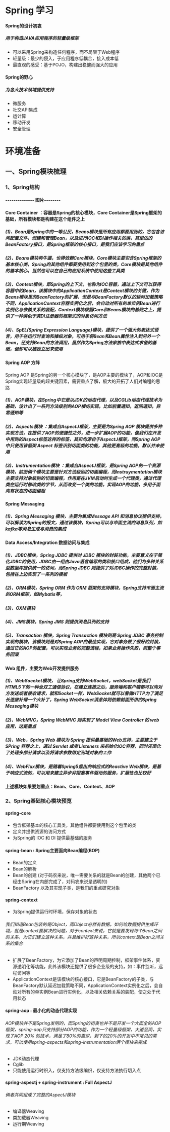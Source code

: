 # Spring 学习

#### Spring的设计初衷
##### 用于构造JAVA应用程序的轻量级框架
* 可以采用Spring来构造任何程序，而不局限于Web程序
* 轻量级：最少的侵入，于应用程序低耦合，接入成本低
* 最直观的感受：基于POJO，构建出稳健而强大的应用

#### Spring的野心
##### 为各大技术领域提供支持
* 微服务
* 社交API集成
* 运计算
* 移动开发
* 安全管理

# 环境准备
## 一、Spring模块梳理

### 1、Spring结构
####  -------------- 图片--------
#### Core Container ：容器是Spring的核心模块，Core Container是Spring框架的基础，所有模块都是构建在这个组件之上
##### (1)、Bean是Spring中的一等公民，Beans模块是所有应用都要用到的，它包含访问配置文件，创建和管理Bean，以及进行IOC和DI操作相关的类，其里边的BeanFactory接口，是Spring框架的核心接口，是我们应该学习的重点
##### (2)、Beans模块再牛逼，也得依赖Core模块，Core模块主要包含Spring框架的基本核心类，Spring的其他组件都要使用到这个包里的类，Core模块是其他组件的基本核心，当然也可以在自己的应用系统中使用这些工具类
##### (3)、Context模块，即Spring的上下文，也称为IOC容器，通过上下文可以获得容器中的Bean，该模块中的ApplicationContext是Context模块的关键，作为Beans模块里的BeanFactory的扩展，但是与BeanFactory默认的延时加载策略不同，ApplicationContext容器实例化之后，会自动对所有的单实例Bean进行实例化与依赖关系的装配，Context模块根据Core和Beans模块的基础之上，提供了一种类似于真DI注册器的框架式的对象访问方法
##### (4)、SpEL(Spring Expression Language)模块，提供了一个强大的表达式语言，用于在运行时查询和操纵对象，可用于将Bean和Bean属性注入到另外一个Bean，还支持Bean的方法调用，虽然作为Spring方法家族中表达式求值的基础，但却可以被独立出来使用

#### Spring AOP 方阵
Spring AOP 是Spring的另一个核心模块了，是AOP主要的模块了，AOP和IOC是Spring实现轻量级的超关键因素，需要重点了解，极大的开拓了人们对编程的思路

##### (1)、AOP模块，在Spring中它是以JDK的动态代理，以及CGLib动态代理技术为基础，设计出了一系列方法级别的AOP横切实现，比如前置通知，返回通知，异常通知等
##### (2)、Aspects模块 ：集成自AspectJ框架，主要是为Spring AOP 模块提供多种实现方法，在提供了AOP的便捷性之外，进一步扩展AOP的功能，像我们在开发中用到的Aspect标签这样的标签，其实均源自于AspectJ框架，而Spring AOP 中只使用该框架 Aspect 标签识别切面类的功能，其他更高级的功能，默认并未使用
##### (3)、Instrumentation模块 ：集成自AspectJ框架，是Spring AOP的一个资源模块，前面俩个模块主要是针对方法级别的切面编程，而Instruymentation模块主要支持对象级别的切面编程，作用是在JVM启动时生成一个代理类，通过代理类在运行时修改类的字节，从而改变一个类的功能，实现AOP的功能，多用于面向有状态的切面编程

#### Spring Messaging
##### (1)、Spring Messaging 模块，主要为集成Message API 和消息协议提供支持，可以解读为Spring的报文，通过该模块，Spring可以与市面主流的消息队列，如kafka等消息生成与消费的集成

#### Data Access/Integration 数据访问与集成
##### (1)、JDBC模块，Spring JDBC 提供对 JDBC 模块的封装功能，主要意义在于简化JDBC的使用，JDBC由一组由Java语言编写的类和接口组成，他们为多种关系型数据库提供统一的访问，而Spring JDBC 则提供了对JDBC操作的完整封装，包括在上边实现了一系列的模板
##### (2)、ORM模块，Spring ORM 作为 ORM 框架的支持模块，Spring支持市面主流的ORM框架，如Mybatis等，
##### (3)、OXM模块
##### (4)、JMS模块，Spring JMS 则提供消息队列的支持
##### (5)、Transaction 模块，Spring Transaction 模块则是 Spring JDBC 事务控制实现的模块，该模块则是对Spring AOP的最佳实现，它对事务做了很好的封装，通过它的AOP的配置，可以实现业务的完整流程，如果业务操作失败，则整个事务回滚

#### Web 组件，主要为Web开发提供服务
##### (1)、WebSoceket模块， 让Spring支持WebSocket，webSocket是我们HTML5下的一种全双工通信协议，在建立连接之后，服务端和客户端都可以向对方发送或者接收请求，就和Socket一样，WebSocket就可以看做HTTP为了满足长连接补得一个大补丁，Spring WebSocket消息体则依赖前面所讲的Spring Messaging模块
##### (2)、WebMVC，Spring WebMVC 则实现了 Model View Controller 的 web 应用，这是重点
##### (3)、Web，Spring Web 模块为 Spring 提供最基础的Web支持，主要建立于 SPring 容器之上，通过 Servlet 或者 Listeners 来初始化IOC容器，同时还简化了处理多部分请求以及将请求参数绑定到域对象的工作
##### (4)、WebFlux模块，是随着Spring5推出的响应式的Reactive Web模块，是基于响应式流的，可以用来建立异步非阻塞事件驱动的服务，扩展性也比较好

#### 上述模块如果要划重点：Bean、Core、Context、AOP

### 2、Spring基础核心模块预览
#### spring-core
* 包含框架基本的核心工具类，其他组件都要使用到这个包里的类
* 定义并提供资源的访问方式
* 为Spring的 IOC 和 DI 提供最基础的服务

#### spring-bean : Spring主要面向Bean编程(BOP)
* Bean的定义
* Bean的解析
* Bean的创建 (对于码农来说，唯一需要关系的就是Bean的创建，其他两个已经由Spring在内部完成了，对码农来说是透明的)
* BeanFactory 以及其实现子类，是我们的重点研究对象

#### spring-context
* 为Spring提供运行时环境，保存对象的状态
###### 我们知道Bean包装的是Object，而Object必然有数据，如何给数据提供生成环境，就是context要解决的问题，对于context来说，它就是要发现每个Bean之间的关系，为它们建立这种关系，并且维护好这种关系，所以context是Bean之间关系的集合
* 扩展了BeanFactory，为它添加了Bean的声明周期控制，框架事件体系，资源透明化等功能，此外该模块还提供了很多企业级的支持，如：事件监听，远程访问等
* ApplicationContext是该模块的核心接口，它是BeanFactory的子类，与BeanFactory默认延迟加载策略不同，ApplicationContext实例化之后，会自动对所有的单实例Bean进行实例化，以及相关依赖关系的装配，使之处于代用状态

#### spring-aop : 最小化的动态代理实现
###### AOP模块并不是Spring发明的，而Spring的初衷也并不是开发一个大而全的AOP框架，spring-aop只支持部分AOP的功能，作为一个轻量级框架，大道至简，实现了AOP 20% 的技术，满足了80%的需求，剩下的20%的开发中不常见的需求，可以使用spring-aspects和spring-instrumentation俩个模块来完成
* JDK动态代理
* Cglib 
* 只能使用运行时织入，仅支持方法级编织，仅支持方法执行切入点

#### spring-aspectj + spring-instrument : Full AspectJ
###### 俩者共同组成了完整的AspectJ模块
* 编译器Weaving
* 类加载器Weaving
* 运行期Weaving